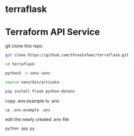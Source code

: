 # terraflask
Terraform API Service
=======

git clone this repo
```bash
git clone https://github.com/threatofwar/terraflask.git
```
```bash
cd terraflask
```
```bash
python3 -m venv venv
```
```bash
source venv/bin/activate
```
```bash
pip install Flask python-dotenv
```
copy .env.example to .env
```bash
cp .env.example .env
```
edit the newly created .env file
```bash
python app.py
```
